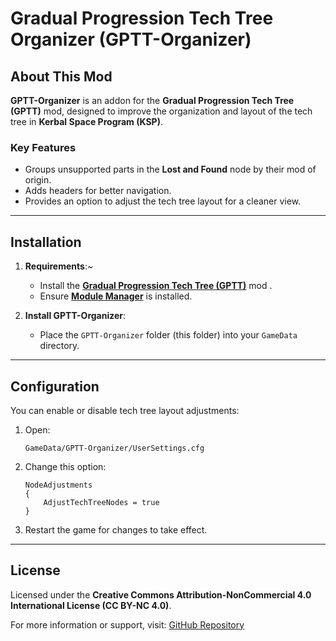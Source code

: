 # Gradual Progression Tech Tree Organizer (GPTT-Organizer)

## About This Mod

**GPTT-Organizer** is an addon for the **Gradual Progression Tech Tree (GPTT)** mod, designed to improve the organization and layout of the tech tree in **Kerbal Space Program (KSP)**.

### Key Features
- Groups unsupported parts in the **Lost and Found** node by their mod of origin.
- Adds headers for better navigation.
- Provides an option to adjust the tech tree layout for a cleaner view.

---

## Installation

1. **Requirements**:~
   - Install the **[Gradual Progression Tech Tree (GPTT)](https://github.com/hersfeldtn/GPTT)** mod .
   - Ensure **[Module Manager](https://github.com/sarbian/ModuleManager)** is installed.

2. **Install GPTT-Organizer**:
   - Place the `GPTT-Organizer` folder (this folder) into your `GameData` directory.

---

## Configuration

You can enable or disable tech tree layout adjustments:

1. Open:
   ```
   GameData/GPTT-Organizer/UserSettings.cfg
   ```

2. Change this option:
   ```plaintext
   NodeAdjustments
   {
       AdjustTechTreeNodes = true
   }
   ```

3. Restart the game for changes to take effect.

---

## License

Licensed under the **Creative Commons Attribution-NonCommercial 4.0 International License (CC BY-NC 4.0)**.

For more information or support, visit:
[GitHub Repository](https://github.com/AlexSkylark/GPTT-Organizer)
